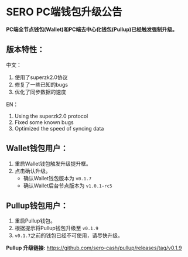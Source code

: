 # SERO PC端钱包升级公告

**PC端全节点钱包(Wallet)和PC端去中心化钱包(Pullup)已经触发强制升级。**



版本特性：
-----
中文：

1. 使用了superzk2.0协议
2. 修复了一些已知的bugs
3. 优化了同步数据的速度

EN：

1. Using the superzk2.0 protocol
2. Fixed some known bugs
3. Optimized the speed of syncing data



Wallet钱包用户：
-----

1. 重启Wallet钱包触发升级提升框。
2. 点击确认升级。
   * 确认Wallet钱包版本为 `v0.1.7`
   * 确认Wallet后台节点版本为 `v1.0.1-rc5`



Pullup钱包用户：
-----

1. 重启Pullup钱包。
2. 根据提示将Pullup钱包升级至 `v0.1.9`
3. `v0.1.7`之前的钱包已经不可使用，请尽快升级。

  **Pullup 升级链接:**
   https://github.com/sero-cash/pullup/releases/tag/v0.1.9